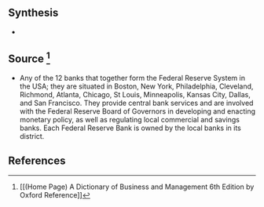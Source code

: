 ## Synthesis
- 
## Source [^1]
- Any of the 12 banks that together form the Federal Reserve System in the USA; they are situated in Boston, New York, Philadelphia, Cleveland, Richmond, Atlanta, Chicago, St Louis, Minneapolis, Kansas City, Dallas, and San Francisco. They provide central bank services and are involved with the Federal Reserve Board of Governors in developing and enacting monetary policy, as well as regulating local commercial and savings banks. Each Federal Reserve Bank is owned by the local banks in its district.
## References

[^1]: [[(Home Page) A Dictionary of Business and Management 6th Edition by Oxford Reference]]